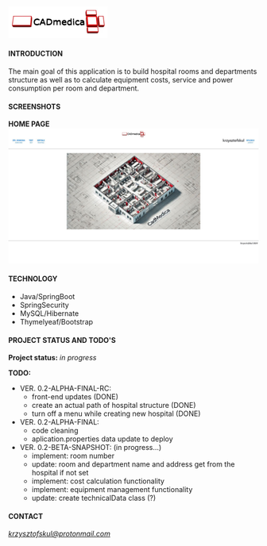 <img src="./src/main/resources/static/img/CADmedica.jpg" width="200px"/>  

#### INTRODUCTION
The main goal of this application is to build hospital rooms and departments structure as well as to calculate equipment costs, service and power consumption per room and department.

#### SCREENSHOTS
**HOME PAGE**  
<img src="./src/main/resources/static/img/readme/homepage-01.jpg" width="720px"/>   

#### TECHNOLOGY
* Java/SpringBoot
* SpringSecurity  
* MySQL/Hibernate  
* Thymelyeaf/Bootstrap

#### PROJECT STATUS AND TODO'S

**Project status:** *in progress*  

**TODO:**  

* VER. 0.2-ALPHA-FINAL-RC:  
	* front-end updates (DONE)  
    * create an actual path of hospital structure (DONE)  
    * turn off a menu while creating new hospital (DONE)  
* VER. 0.2-ALPHA-FINAL:  
    * code cleaning  
    * aplication.properties data update to deploy  
* VER. 0.2-BETA-SNAPSHOT:  (in progress...)
    * implement: room number  
    * update: room and department name and address get from the hospital if not set  
    * implement: cost calculation functionality  
    * implement: equipment management functionality  
    * update: create technicalData class (?) 
    
#### CONTACT
*krzysztofskul@protonmail.com*